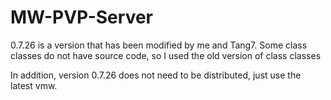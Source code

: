 # MW-PVP-Server

0.7.26 is a version that has been modified by me and Tang7. Some class classes do not have source code, so I used the old version of class classes

In addition, version 0.7.26 does not need to be distributed, just use the latest vmw.

